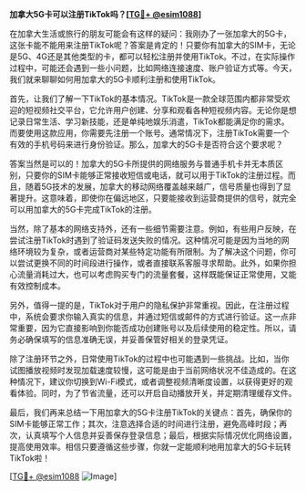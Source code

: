 **加拿大5G卡可以注册TikTok吗？[[TG💪+ @esim1088](https://t.me/s/esim1088)]**

在加拿大生活或旅行的朋友可能会有这样的疑问：我刚办了一张加拿大的5G卡，这张卡能不能用来注册TikTok呢？答案是肯定的！只要你有加拿大的SIM卡，无论是5G、4G还是其他类型的卡，都可以轻松注册并使用TikTok。不过，在实际操作过程中，可能还会遇到一些小问题，比如网络连接速度、账户验证方式等。今天，我们就来聊聊如何用加拿大的5G卡顺利注册和使用TikTok。

首先，让我们了解一下TikTok的基本情况。TikTok是一款全球范围内都非常受欢迎的短视频社交平台，它允许用户创建、分享和观看各种短视频内容。无论你是想记录日常生活、学习新技能，还是单纯地娱乐消遣，TikTok都能满足你的需求。而要使用这款应用，你需要先注册一个账号。通常情况下，注册TikTok需要一个有效的手机号码来进行身份验证。那么，加拿大的5G卡是否符合这个要求呢？

答案当然是可以的！加拿大的5G卡所提供的网络服务与普通手机卡并无本质区别，只要你的SIM卡能够正常接收短信或电话，就可以用于TikTok的注册过程。而且，随着5G技术的发展，加拿大的移动网络覆盖越来越广，信号质量也得到了显著提升。这意味着，即使你在偏远地区，只要能接收到运营商提供的信号，就完全可以用加拿大的5G卡完成TikTok的注册。

当然，除了基本的网络支持外，还有一些细节需要注意。例如，有些用户反映，在尝试注册TikTok时遇到了验证码发送失败的情况。这种情况可能是因为当地的网络环境较为复杂，或者运营商对某些特定功能有所限制。为了解决这个问题，你可以尝试更换不同的时间段进行操作，或者直接联系客服寻求帮助。此外，如果你担心流量消耗过大，也可以考虑购买专门的流量套餐，这样既能保证正常使用，又能有效控制成本。

另外，值得一提的是，TikTok对于用户的隐私保护非常重视。因此，在注册过程中，系统会要求你输入真实的信息，并通过短信或邮件的方式进行验证。这一点非常重要，因为它直接影响到你能否成功创建账号以及后续使用的稳定性。所以，请务必确保填写的信息准确无误，并妥善保管好相关的登录凭证。

除了注册环节之外，日常使用TikTok的过程中也可能遇到一些挑战。比如，当你试图播放视频时发现加载速度较慢，这可能是由于当前网络状况不佳造成的。在这种情况下，建议你切换到Wi-Fi模式，或者调整视频清晰度设置，以获得更好的观看体验。同时，为了节省流量，还可以开启自动播放开关，并定期清理缓存文件。

最后，我们再来总结一下用加拿大的5G卡注册TikTok的关键点：首先，确保你的SIM卡能够正常工作；其次，注意选择合适的时间进行注册，避免高峰时段；再次，认真填写个人信息并妥善保存登录信息；最后，根据实际情况优化网络设置，提高使用效率。相信只要遵循这些步骤，你就一定能顺利地用加拿大的5G卡玩转TikTok啦！

[[TG💪+ @esim1088](https://t.me/s/esim1088) ![Image](https://i.postimg.cc/4NQfJmqS/Snipaste-2025-05-13-00-14-12.png)]